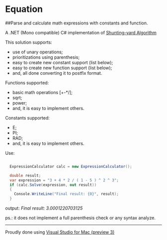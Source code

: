 # Equation
##Parse and calculate math expressions with constants and function.

A .NET (Mono compatible) C# implementation of [Shunting-yard Algorithm](https://en.wikipedia.org/wiki/Shunting-yard_algorithm)

This solution supports:

  * use of unary operations;
  * prioritizations using parenthesis;
  * easy to create new constant support (list below);
  * easy to create new function support (list below);
  * and, all done converting it to postfix format.
  
  
Functions supported:
  * basic math operations [+-*/];
  * sqrt;
  * power;
  * and, it is easy to implement others.
  
Constants supported:
  * E;
  * PI;
  * RAD;
  * and, it is easy to implement others.
  
  
Use:

```csharp

  ExpressionCalculator calc = new ExpressionCalculator();

  double result;
  var expression = "3 + 4 * 2 / ( 1 - 5 ) ^ 2 ^ 3";
  if (calc.Solve(expression, out result))
  {
    Console.WriteLine("Final result: {0}", result);
  } 
   ```

output: *Final result: 3.0001220703125*


  
  
ps.: it does not implement a full parenthesis check or any syntax analyze.
  

--- 
Proudly done using [Visual Studio for Mac (preview 3)](https://www.visualstudio.com/vs/visual-studio-mac/)
